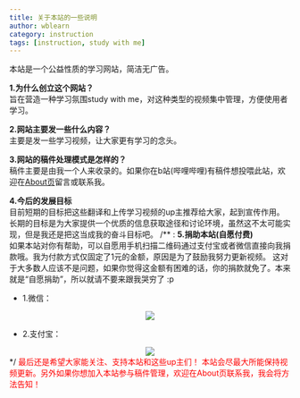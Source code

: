 ```yaml
---
title: 关于本站的一些说明
author: wblearn
category: instruction
tags: [instruction, study with me]
---
```

本站是一个公益性质的学习网站，简洁无广告。

**1.为什么创立这个网站？<br/>**
旨在营造一种学习氛围study with me，对这种类型的视频集中管理，方便使用者学习。

**2.网站主要发一些什么内容？<br/>**
主要是发一些学习视频，让大家更有学习的念头。

**3.网站的稿件处理模式是怎样的？<br/>**
稿件主要是由我一个人来收录的。如果你在b站(哔哩哔哩)有稿件想投喂此站，欢迎在[About页](https://wblearn.github.io/study-video/about/)留言或联系我。

**4.今后的发展目标<br/>**
目前短期的目标把这些翻译和上传学习视频的up主推荐给大家，起到宣传作用。
长期的目标是为大家提供一个优质的信息获取途径和讨论环境，虽然这不太可能实现，但是我还是把这当成我的奋斗目标吧。
/**
:
**5.捐助本站(自愿付费)<br/>**
如果本站对你有帮助，可以自愿用手机扫描二维码通过支付宝或者微信直接向我捐款哦。我为付款方式仅固定了1元的金额，原因是为了鼓励我努力更新视频。
这对于大多数人应该不是问题，如果你觉得这金额有困难的话，你的捐款就免了。本来就是“自愿捐助”，所以就请不要来跟我哭穷了 :p

 - 1.微信：
 <center><img src="/study-video/assets/img/wechat_pay.png"></center >

 - 2.支付宝：
 <center><img src="/study-video/assets/img/ali_pay.png"></center >
 */
<font color="red">最后还是希望大家能关注、支持本站和这些up主们！
本站会尽最大所能保持视频更新。另外如果你想加入本站参与稿件管理，欢迎在About页联系我，我会将方法告知！<font/>